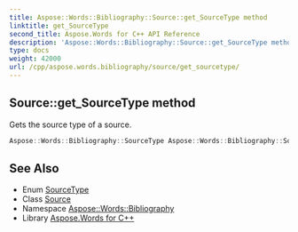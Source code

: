 ```yaml
---
title: Aspose::Words::Bibliography::Source::get_SourceType method
linktitle: get_SourceType
second_title: Aspose.Words for C++ API Reference
description: 'Aspose::Words::Bibliography::Source::get_SourceType method. Gets the source type of a source in C++.'
type: docs
weight: 42000
url: /cpp/aspose.words.bibliography/source/get_sourcetype/
---
```

## Source::get_SourceType method


Gets the source type of a source.

```cpp
Aspose::Words::Bibliography::SourceType Aspose::Words::Bibliography::Source::get_SourceType() const
```

## See Also

* Enum [SourceType](../../sourcetype/)
* Class [Source](../)
* Namespace [Aspose::Words::Bibliography](../../)
* Library [Aspose.Words for C++](../../../)
